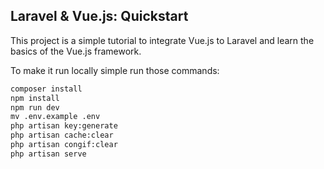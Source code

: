 ## Laravel & Vue.js: Quickstart

This project is a simple tutorial to integrate Vue.js to Laravel and learn the basics of the Vue.js framework.

To make it run locally simple run those commands:

```bat
composer install
npm install
npm run dev
mv .env.example .env
php artisan key:generate
php artisan cache:clear
php artisan congif:clear
php artisan serve
```